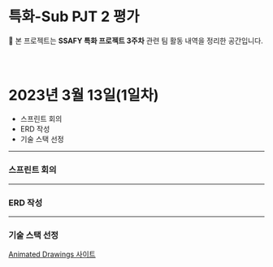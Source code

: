 # 특화-Sub PJT 2 평가

🔔 본 프로젝트는 **SSAFY 특화 프로젝트 3주차** 관련 팀 활동 내역을 정리한 공간입니다.

###### <br>

# 2023년 3월 13일(1일차)
- 스프린트 회의
- ERD 작성
- 기술 스택 선정
---
### 스프린트 회의

---
### ERD 작성

---
### 기술 스택 선정

 
[Animated Drawings 사이트](https://sketch.metademolab.com/canvas)

